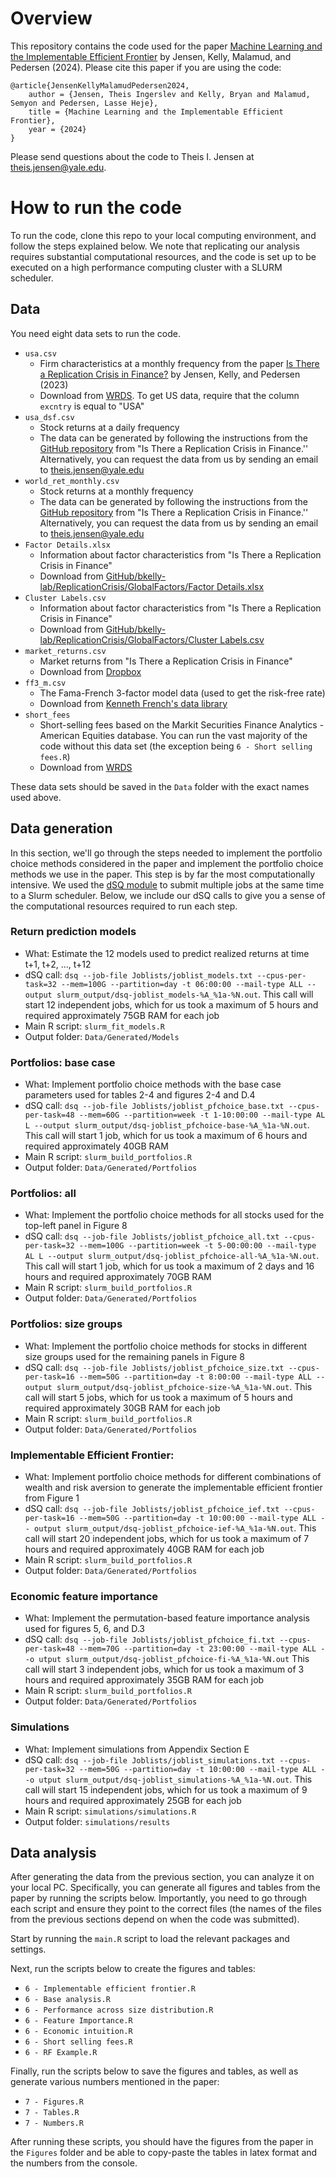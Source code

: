 # Overview
This repository contains the code used for the paper [Machine Learning and the Implementable Efficient Frontier](https://papers.ssrn.com/sol3/papers.cfm?abstract_id=4187217) by Jensen, Kelly, Malamud, and Pedersen (2024). Please cite this paper if you are using the code:
```
@article{JensenKellyMalamudPedersen2024,
	author = {Jensen, Theis Ingerslev and Kelly, Bryan and Malamud, Semyon and Pedersen, Lasse Heje},
	title = {Machine Learning and the Implementable Efficient Frontier},
	year = {2024}
}
```

Please send questions about the code to Theis I. Jensen at [theis.jensen@yale.edu](mailto:theis.jensen@yale.edu).


# How to run the code
To run the code, clone this repo to your local computing environment, and follow the steps explained below. We note that replicating our analysis requires substantial computational resources, and the code is set up to be executed on a high performance computing cluster with a SLURM scheduler. 

## Data
You need eight data sets to run the code. 
- `usa.csv`
    - Firm characteristics at a monthly frequency from the paper [Is There a Replication Crisis in Finance?](https://onlinelibrary.wiley.com/doi/10.1111/jofi.13249) by Jensen, Kelly, and Pedersen (2023)
    - Download from [WRDS](https://wrds-www.wharton.upenn.edu/pages/get-data/contributed-data-forms/global-factor-data/). To get US data, require that the column `excntry` is equal to "USA"
- `usa_dsf.csv`
    - Stock returns at a daily frequency
    - The data can be generated by following the instructions from the [GitHub repository](https://github.com/bkelly-lab/ReplicationCrisis/tree/master/GlobalFactors) from "Is There a Replication Crisis in Finance.'' Alternatively, you can request the data from us by sending an email to [theis.jensen@yale.edu](mailto:theis.jensen@yale.edu)
- `world_ret_monthly.csv`
    - Stock returns at a monthly frequency
    - The data can be generated by following the instructions from the [GitHub repository](https://github.com/bkelly-lab/ReplicationCrisis/tree/master/GlobalFactors) from "Is There a Replication Crisis in Finance.'' Alternatively, you can request the data from us by sending an email to [theis.jensen@yale.edu](mailto:theis.jensen@yale.edu)
- `Factor Details.xlsx`
    - Information about factor characteristics from "Is There a Replication Crisis in Finance"
    - Download from [GitHub/bkelly-lab/ReplicationCrisis/GlobalFactors/Factor Details.xlsx](https://github.com/bkelly-lab/ReplicationCrisis/blob/master/GlobalFactors/Factor%20Details.xlsx)
- `Cluster Labels.csv`
    - Information about factor characteristics from "Is There a Replication Crisis in Finance"
    - Download from [GitHub/bkelly-lab/ReplicationCrisis/GlobalFactors/Cluster Labels.csv](https://github.com/bkelly-lab/ReplicationCrisis/blob/master/GlobalFactors/Cluster%20Labels.csv)
- `market_returns.csv`
    - Market returns from "Is There a Replication Crisis in Finance"
    - Download from [Dropbox](https://www.dropbox.com/sh/xq278bryrj0qf9s/AABUTvTGok91kakyL07LKyQoa?dl=0)
- `ff3_m.csv`
    - The Fama-French 3-factor model data (used to get the risk-free rate)
    - Download from  [Kenneth French's data library](https://mba.tuck.dartmouth.edu/pages/faculty/ken.french/ftp/F-F_Research_Data_Factors_CSV.zip)
- `short_fees`
    - Short-selling fees based on the Markit Securities Finance Analytics - American Equities database. You can run the vast majority of the code without this data set (the exception being `6 - Short selling fees.R`)
    - Download from [WRDS](https://wrds-www.wharton.upenn.edu/pages/get-data/markit/markit-securities-finance-analytics-equities/american-equities/)

These data sets should be saved in the `Data` folder with the exact names used above. 

## Data generation
In this section, we'll go through the steps needed to implement the portfolio choice methods considered in the paper and implement the portfolio choice methods we use in the paper. This step is by far the most computationally intensive. We used the [dSQ module](https://docs.ycrc.yale.edu/clusters-at-yale/job-scheduling/dsq/) to submit multiple jobs at the same time to a Slurm scheduler. Below, we include our dSQ calls to give you a sense of the computational resources required to run each step. 

### Return prediction models
- What: Estimate the 12 models used to predict realized returns at time t+1, t+2, ..., t+12
- dSQ call: 
``dsq --job-file Joblists/joblist_models.txt --cpus-per-task=32 --mem=100G --partition=day -t 06:00:00 --mail-type ALL --output slurm_output/dsq-joblist_models-%A_%1a-%N.out``.
This call will start 12 independent jobs, which for us took a maximum of 5 hours and required approximately 75GB RAM for each job
- Main R script: `slurm_fit_models.R`
- Output folder: `Data/Generated/Models` 

### Portfolios: base case
- What: Implement portfolio choice methods with the base case parameters used for tables 2-4 and figures 2-4 and D.4
- dSQ call: `dsq --job-file Joblists/joblist_pfchoice_base.txt --cpus-per-task=48 --mem=60G --partition=week -t 1-10:00:00 --mail-type AL
L --output slurm_output/dsq-joblist_pfchoice-base-%A_%1a-%N.out`.
  This call will start 1 job, which for us took a maximum of 6 hours and required approximately 40GB RAM
- Main R script: ``slurm_build_portfolios.R``
- Output folder: `Data/Generated/Portfolios`

### Portfolios: all
- What: Implement the portfolio choice methods for all stocks used for the top-left panel in Figure 8
- dSQ call: `dsq --job-file Joblists/joblist_pfchoice_all.txt --cpus-per-task=32 --mem=100G --partition=week -t 5-00:00:00 --mail-type AL
L --output slurm_output/dsq-joblist_pfchoice-all-%A_%1a-%N.out`. This call will start 1 job, which for us took a maximum of 2 days and 16 hours and required approximately 70GB RAM
- Main R script: ``slurm_build_portfolios.R``
- Output folder: `Data/Generated/Portfolios`

### Portfolios: size groups
- What: Implement the portfolio choice methods for stocks in different size groups used for the remaining panels in Figure 8
- dSQ call: `dsq --job-file Joblists/joblist_pfchoice_size.txt --cpus-per-task=16 --mem=50G --partition=day -t 8:00:00 --mail-type ALL --
output slurm_output/dsq-joblist_pfchoice-size-%A_%1a-%N.out`. This call will start 5 jobs, which for us took a maximum of 5 hours and required approximately 30GB RAM for each job
- Main R script: ``slurm_build_portfolios.R``
- Output folder: `Data/Generated/Portfolios`

### Implementable Efficient Frontier: 
- What: Implement portfolio choice methods for different combinations of wealth and risk aversion to generate the implementable efficient frontier from Figure 1
- dSQ call: `dsq --job-file Joblists/joblist_pfchoice_ief.txt --cpus-per-task=16 --mem=50G --partition=day -t 10:00:00 --mail-type ALL --
output slurm_output/dsq-joblist_pfchoice-ief-%A_%1a-%N.out`. This call will start 20 independent jobs, which for us took a maximum of 7 hours and required approximately 40GB RAM for each job
- Main R script: ``slurm_build_portfolios.R``
- Output folder: `Data/Generated/Portfolios`

### Economic feature importance
- What: Implement the permutation-based feature importance analysis used for figures 5, 6, and D.3
- dSQ call: `dsq --job-file Joblists/joblist_pfchoice_fi.txt --cpus-per-task=48 --mem=70G --partition=day -t 23:00:00 --mail-type ALL --o
utput slurm_output/dsq-joblist_pfchoice-fi-%A_%1a-%N.out`
This call will start 3 independent jobs, which for us took a maximum of 3 hours and required approximately 35GB RAM for each job
- Main R script: `slurm_build_portfolios.R`
- Output folder: `Data/Generated/Portfolios`

### Simulations
- What: Implement simulations from Appendix Section E 
- dSQ call: `dsq --job-file Joblists/joblist_simulations.txt --cpus-per-task=32 --mem=50G --partition=day -t 10:00:00 --mail-type ALL --o
utput slurm_output/dsq-joblist_simulations-%A_%1a-%N.out`. 
This call will start 15 independent jobs, which for us took a maximum of 9 hours and required approximately 25GB for each job
- Main R script: `simulations/simulations.R`
- Output folder: `simulations/results`

## Data analysis
After generating the data from the previous section, you can analyze it on your local PC. Specifically, you can generate all figures and tables from the paper by running the scripts below. Importantly, you need to go through each script and ensure they point to the correct files (the names of the files from the previous sections depend on when the code was submitted). 

Start by running the `main.R` script to load the relevant packages and settings. 

Next, run the scripts below to create the figures and tables:

- `6 - Implementable efficient frontier.R`
- `6 - Base analysis.R`
- `6 - Performance across size distribution.R`
- `6 - Feature Importance.R`
- `6 - Economic intuition.R`
- `6 - Short selling fees.R`
- `6 - RF Example.R`

Finally, run the scripts below to save the figures and tables, as well as generate various numbers mentioned in the paper: 

- `7 - Figures.R`
- `7 - Tables.R`
- `7 - Numbers.R`

After running these scripts, you should have the figures from the paper in the `Figures` folder and be able to copy-paste the tables in latex format and the numbers from the console.
